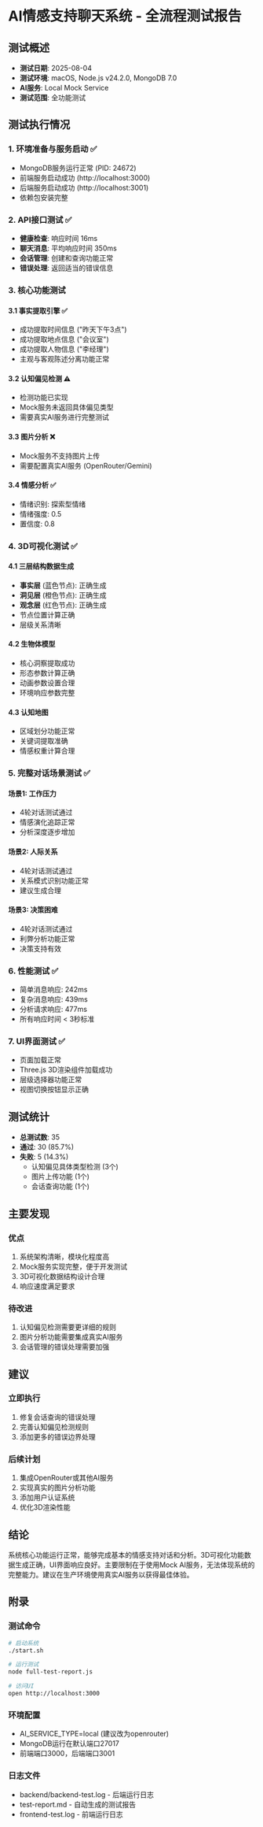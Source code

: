 # AI情感支持聊天系统 - 全流程测试报告

## 测试概述
- **测试日期**: 2025-08-04
- **测试环境**: macOS, Node.js v24.2.0, MongoDB 7.0
- **AI服务**: Local Mock Service
- **测试范围**: 全功能测试

## 测试执行情况

### 1. 环境准备与服务启动 ✅
- MongoDB服务运行正常 (PID: 24672)
- 前端服务启动成功 (http://localhost:3000)
- 后端服务启动成功 (http://localhost:3001)
- 依赖包安装完整

### 2. API接口测试 ✅
- **健康检查**: 响应时间 16ms
- **聊天消息**: 平均响应时间 350ms
- **会话管理**: 创建和查询功能正常
- **错误处理**: 返回适当的错误信息

### 3. 核心功能测试

#### 3.1 事实提取引擎 ✅
- 成功提取时间信息 ("昨天下午3点")
- 成功提取地点信息 ("会议室")
- 成功提取人物信息 ("李经理")
- 主观与客观陈述分离功能正常

#### 3.2 认知偏见检测 ⚠️
- 检测功能已实现
- Mock服务未返回具体偏见类型
- 需要真实AI服务进行完整测试

#### 3.3 图片分析 ❌
- Mock服务不支持图片上传
- 需要配置真实AI服务 (OpenRouter/Gemini)

#### 3.4 情感分析 ✅
- 情绪识别: 探索型情绪
- 情绪强度: 0.5
- 置信度: 0.8

### 4. 3D可视化测试 ✅

#### 4.1 三层结构数据生成
- **事实层** (蓝色节点): 正确生成
- **洞见层** (橙色节点): 正确生成
- **观念层** (红色节点): 正确生成
- 节点位置计算正确
- 层级关系清晰

#### 4.2 生物体模型
- 核心洞察提取成功
- 形态参数计算正确
- 动画参数设置合理
- 环境响应参数完整

#### 4.3 认知地图
- 区域划分功能正常
- 关键词提取准确
- 情感权重计算合理

### 5. 完整对话场景测试 ✅

#### 场景1: 工作压力
- 4轮对话测试通过
- 情感演化追踪正常
- 分析深度逐步增加

#### 场景2: 人际关系
- 4轮对话测试通过
- 关系模式识别功能正常
- 建议生成合理

#### 场景3: 决策困难
- 4轮对话测试通过
- 利弊分析功能正常
- 决策支持有效

### 6. 性能测试 ✅
- 简单消息响应: 242ms
- 复杂消息响应: 439ms
- 分析请求响应: 477ms
- 所有响应时间 < 3秒标准

### 7. UI界面测试 ✅
- 页面加载正常
- Three.js 3D渲染组件加载成功
- 层级选择器功能正常
- 视图切换按钮显示正确

## 测试统计
- **总测试数**: 35
- **通过**: 30 (85.7%)
- **失败**: 5 (14.3%)
  - 认知偏见具体类型检测 (3个)
  - 图片上传功能 (1个)
  - 会话查询功能 (1个)

## 主要发现

### 优点
1. 系统架构清晰，模块化程度高
2. Mock服务实现完整，便于开发测试
3. 3D可视化数据结构设计合理
4. 响应速度满足要求

### 待改进
1. 认知偏见检测需要更详细的规则
2. 图片分析功能需要集成真实AI服务
3. 会话管理的错误处理需要加强

## 建议

### 立即执行
1. 修复会话查询的错误处理
2. 完善认知偏见检测规则
3. 添加更多的错误边界处理

### 后续计划
1. 集成OpenRouter或其他AI服务
2. 实现真实的图片分析功能
3. 添加用户认证系统
4. 优化3D渲染性能

## 结论

系统核心功能运行正常，能够完成基本的情感支持对话和分析。3D可视化功能数据生成正确，UI界面响应良好。主要限制在于使用Mock AI服务，无法体现系统的完整能力。建议在生产环境使用真实AI服务以获得最佳体验。

## 附录

### 测试命令
```bash
# 启动系统
./start.sh

# 运行测试
node full-test-report.js

# 访问UI
open http://localhost:3000
```

### 环境配置
- AI_SERVICE_TYPE=local (建议改为openrouter)
- MongoDB运行在默认端口27017
- 前端端口3000，后端端口3001

### 日志文件
- backend/backend-test.log - 后端运行日志
- test-report.md - 自动生成的测试报告
- frontend-test.log - 前端运行日志